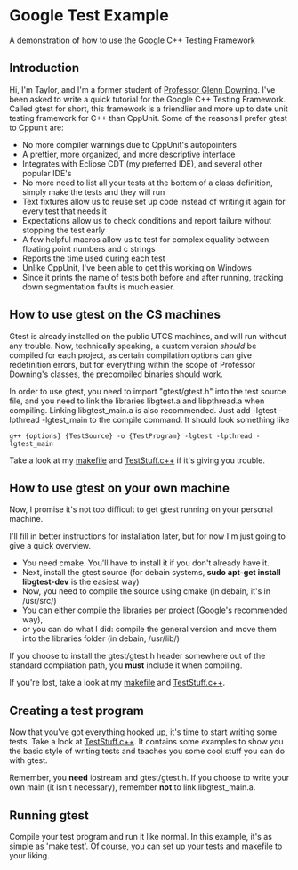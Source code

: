 Google Test Example
============

A demonstration of how to use the Google C++ Testing Framework

Introduction
------------
Hi, I'm Taylor, and I'm a former student of [Professor Glenn Downing](https://www.cs.utexas.edu/users/downing/drupal/).
I've been asked to write a quick tutorial for the Google C++ Testing Framework.
Called gtest for short, this framework is a friendlier and more up to date unit testing framework for C++ than CppUnit.
Some of the reasons I prefer gtest to Cppunit are:
- No more compiler warnings due to CppUnit's autopointers
- A prettier, more organized, and more descriptive interface
- Integrates with Eclipse CDT (my preferred IDE), and several other popular IDE's
- No more need to list all your tests at the bottom of a class definition, simply make the tests and they will run
- Text fixtures allow us to reuse set up code instead of writing it again for every test that needs it
- Expectations allow us to check conditions and report failure without stopping the test early
- A few helpful macros allow us to test for complex equality between floating point numbers and c strings
- Reports the time used during each test
- Unlike CppUnit, I've been able to get this working on Windows
- Since it prints the name of tests both before and after running, tracking down segmentation faults is much easier.

How to use gtest on the CS machines
-----------------------------------
Gtest is already installed on the public UTCS machines, and will run without any trouble.
Now, technically speaking, a custom version *should* be compiled for each project,
as certain compilation options can give redefinition errors,
but for everything within the scope of Professor Downing's classes, the precompiled binaries should work.

In order to use gtest, you need to import "gtest/gtest.h" into the test source file,
and you need to link the libraries libgtest.a and libpthread.a when compiling.
Linking libgtest_main.a is also recommended.
Just add -lgtest -lpthread -lgtest_main to the compile command.
It should look something like

    g++ {options} {TestSource} -o {TestProgram} -lgtest -lpthread -lgtest_main

Take a look at my [makefile](https://github.com/taylormck/GoogleTestExample/blob/master/makefile)
and [TestStuff.c++](https://github.com/taylormck/GoogleTestExample/blob/master/TestStuff.c%2B%2B)
if it's giving you trouble.

How to use gtest on your own machine
------------------------------------
Now, I promise it's not too difficult to get gtest running on your personal machine.

I'll fill in better instructions for installation later, but for now I'm just going to give a quick overview.
- You need cmake. You'll have to install it if you don't already have it.
- Next, install the gtest source (for debain systems, **sudo apt-get install libgtest-dev** is the easiest way)
- Now, you need to compile the source using cmake (in debain, it's in /usr/src/)
- You can either compile the libraries per project (Google's recommended way),
- or you can do what I did: compile the general version and move them into the libraries folder (in debain, /usr/lib/)

If you choose to install the gtest/gtest.h header somewhere out of the standard compilation path,
you **must** include it when compiling.

If you're lost, take a look at my [makefile](https://github.com/taylormck/GoogleTestExample/blob/master/makefile)
and [TestStuff.c++](https://github.com/taylormck/GoogleTestExample/blob/master/TestStuff.c%2B%2B).

Creating a test program
-----------------------
Now that you've got everything hooked up, it's time to start writing some tests.
Take a look at [TestStuff.c++](https://github.com/taylormck/GoogleTestExample/blob/master/TestStuff.c%2B%2B).
It contains some examples to show you the basic style of writing tests
and teaches you some cool stuff you can do with gtest.

Remember, you **need** iostream and gtest/gtest.h.
If you choose to write your own main (it isn't necessary), remember **not** to link libgtest_main.a.

Running gtest
-------------
Compile your test program and run it like normal.
In this example, it's as simple as 'make test'.
Of course, you can set up your tests and makefile to your liking.
